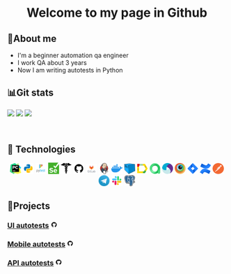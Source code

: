 <div align="center">
   <h1>
      Welcome to my page in <b>Github</b>
   </h1>
</div>


<!--About me-->

## :information_desk_person:About me

- I'm a beginner automation qa engineer
- I work QA about 3 years
- Now I am writing autotests in Python


## :bar_chart:Git stats

![](http://github-profile-summary-cards.vercel.app/api/cards/stats?username=sakhr-qa-autotest&theme=tokyonight)
![](http://github-profile-summary-cards.vercel.app/api/cards/repos-per-language?username=sakhr-qa-autotest&theme=tokyonight)
![](https://github-profile-summary-cards.vercel.app/api/cards/profile-details?username=sakhr-qa-autotest&theme=tokyonight)


<!--Stack and tools-->

&#8287;&#8287;&#8287;&#8287;&#8287;

## :briefcase: Technologies

<p  align="center">
  <code><img width="5%" title="Pycharm" src="images/logo_stacks/pycharm.png"></code>
  <code><img width="5%" title="Python" src="images/logo_stacks/python.png"></code>
  <code><img width="5%" title="Pytest" src="images/logo_stacks/pytest.png"></code>
  <code><img width="5%" title="Selenium" src="images/logo_stacks/selenium.png"></code>
  <code><img width="5%" title="Requests" src="images/logo_stacks/requests.png"></code>
  <code><img width="5%" title="GitHub" src="images/logo_stacks/github.png"></code>
  <code><img width="5%" title="GitLab" src="images/logo_stacks/git_lab.png"></code>
  <code><img width="5%" title="Jenkins" src="images/logo_stacks/jenkins.png"></code>
  <code><img width="5%" title="Docker" src="images/logo_stacks/docker.png"></code>
  <code><img width="5%" title="Selenoid" src="images/logo_stacks/selenoid.png"></code>
  <code><img width="5%" title="Allure Report" src="images/logo_stacks/allure_report.png"></code>
  <code><img width="5%" title="Allure TestOps" src="images/logo_stacks/allure_testops.png"></code>
  <code><img width="5%" title="Appium" src="images/logo_stacks/appium.png"></code>
  <code><img width="5%" title="Browserstack" src="images/logo_stacks/browserstack.png"></code>
  <code><img width="5%" title="Jira" src="images/logo_stacks/jira.png"></code>
  <code><img width="5%" title="Confluence" src="images/logo_stacks/confluence.png"></code>
  <code><img width="5%" title="Postman" src="images/logo_stacks/postman.png"></code>
  <code><img width="5%" title="Telegram" src="images/logo_stacks/tg.png"></code>
  <code><img width="5%" title="Slack" src="images/logo_stacks/slack.png"></code>
  <code><img width="5%" title="PgAdmin" src="images/logo_stacks/pgadmin.png"></code>
</p>


<!--Projects-->

## :floppy_disk:Projects

### [UI autotests](https://github.com/sakhr-qa-autotest/autotest_ui) <img width="3%" title="GitHub" src="images/logo_stacks/github.png">

### [Mobile autotests](https://github.com/sakhr-qa-autotest/autotest_mobile) <img width="3%" title="GitHub" src="images/logo_stacks/github.png">

### [API autotests](https://github.com/sakhr-qa-autotest) <img width="3%" title="GitHub" src="images/logo_stacks/github.png">

